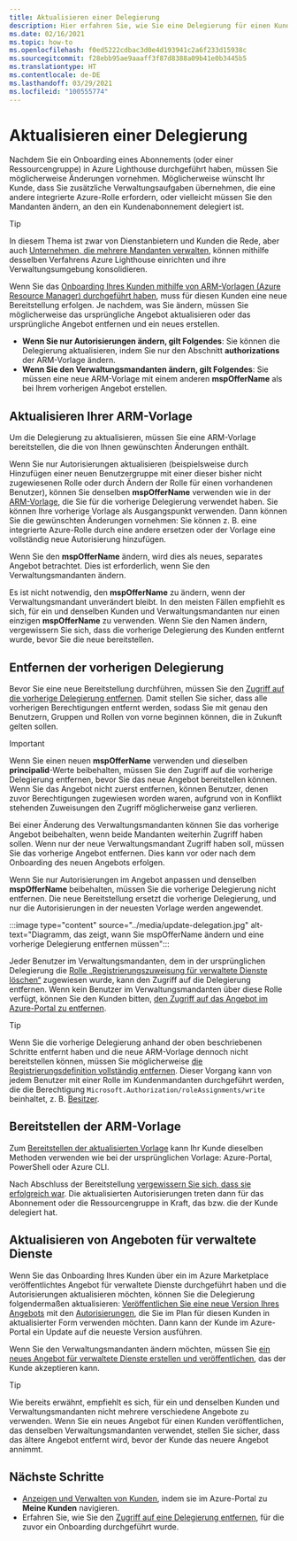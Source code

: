 ```yaml
---
title: Aktualisieren einer Delegierung
description: Hier erfahren Sie, wie Sie eine Delegierung für einen Kunden aktualisieren, für den zuvor ein Onboarding in Azure Lighthouse durchgeführt wurde.
ms.date: 02/16/2021
ms.topic: how-to
ms.openlocfilehash: f0ed5222cdbac3d0e4d193941c2a6f233d15938c
ms.sourcegitcommit: f28ebb95ae9aaaff3f87d8388a09b41e0b3445b5
ms.translationtype: HT
ms.contentlocale: de-DE
ms.lasthandoff: 03/29/2021
ms.locfileid: "100555774"
---
```

# <a name="update-a-delegation"></a>Aktualisieren einer Delegierung

Nachdem Sie ein Onboarding eines Abonnements (oder einer Ressourcengruppe) in Azure Lighthouse durchgeführt haben, müssen Sie möglicherweise Änderungen vornehmen. Möglicherweise wünscht Ihr Kunde, dass Sie zusätzliche Verwaltungsaufgaben übernehmen, die eine andere integrierte Azure-Rolle erfordern, oder vielleicht müssen Sie den Mandanten ändern, an den ein Kundenabonnement delegiert ist.

> [!TIP]
> In diesem Thema ist zwar von Dienstanbietern und Kunden die Rede, aber auch [Unternehmen, die mehrere Mandanten verwalten](../concepts/enterprise.md), können mithilfe desselben Verfahrens Azure Lighthouse einrichten und ihre Verwaltungsumgebung konsolidieren.

Wenn Sie das [Onboarding Ihres Kunden mithilfe von ARM-Vorlagen (Azure Resource Manager) durchgeführt haben](onboard-customer.md), muss für diesen Kunden eine neue Bereitstellung erfolgen. Je nachdem, was Sie ändern, müssen Sie möglicherweise das ursprüngliche Angebot aktualisieren oder das ursprüngliche Angebot entfernen und ein neues erstellen.

- **Wenn Sie nur Autorisierungen ändern, gilt Folgendes**: Sie können die Delegierung aktualisieren, indem Sie nur den Abschnitt **authorizations** der ARM-Vorlage ändern.
- **Wenn Sie den Verwaltungsmandanten ändern, gilt Folgendes**: Sie müssen eine neue ARM-Vorlage mit einem anderen **mspOfferName** als bei Ihrem vorherigen Angebot erstellen.

## <a name="update-your-arm-template"></a>Aktualisieren Ihrer ARM-Vorlage

Um die Delegierung zu aktualisieren, müssen Sie eine ARM-Vorlage bereitstellen, die die von Ihnen gewünschten Änderungen enthält.

Wenn Sie nur Autorisierungen aktualisieren (beispielsweise durch Hinzufügen einer neuen Benutzergruppe mit einer dieser bisher nicht zugewiesenen Rolle oder durch Ändern der Rolle für einen vorhandenen Benutzer), können Sie denselben **mspOfferName** verwenden wie in der [ARM-Vorlage](onboard-customer.md#create-an-azure-resource-manager-template), die Sie für die vorherige Delegierung verwendet haben. Sie können Ihre vorherige Vorlage als Ausgangspunkt verwenden. Dann können Sie die gewünschten Änderungen vornehmen: Sie können z. B. eine integrierte Azure-Rolle durch eine andere ersetzen oder der Vorlage eine vollständig neue Autorisierung hinzufügen.

Wenn Sie den **mspOfferName** ändern, wird dies als neues, separates Angebot betrachtet. Dies ist erforderlich, wenn Sie den Verwaltungsmandanten ändern.

Es ist nicht notwendig, den **mspOfferName** zu ändern, wenn der Verwaltungsmandant unverändert bleibt. In den meisten Fällen empfiehlt es sich, für ein und denselben Kunden und Verwaltungsmandanten nur einen einzigen **mspOfferName** zu verwenden. Wenn Sie den Namen ändern, vergewissern Sie sich, dass die vorherige Delegierung des Kunden entfernt wurde, bevor Sie die neue bereitstellen.

## <a name="remove-the-previous-delegation"></a>Entfernen der vorherigen Delegierung

Bevor Sie eine neue Bereitstellung durchführen, müssen Sie den [Zugriff auf die vorherige Delegierung entfernen](remove-delegation.md). Damit stellen Sie sicher, dass alle vorherigen Berechtigungen entfernt werden, sodass Sie mit genau den Benutzern, Gruppen und Rollen von vorne beginnen können, die in Zukunft gelten sollen.

> [!IMPORTANT]
> Wenn Sie einen neuen **mspOfferName** verwenden und dieselben **principalid**-Werte beibehalten, müssen Sie den Zugriff auf die vorherige Delegierung entfernen, bevor Sie das neue Angebot bereitstellen können. Wenn Sie das Angebot nicht zuerst entfernen, können Benutzer, denen zuvor Berechtigungen zugewiesen worden waren, aufgrund von in Konflikt stehenden Zuweisungen den Zugriff möglicherweise ganz verlieren.

Bei einer Änderung des Verwaltungsmandanten können Sie das vorherige Angebot beibehalten, wenn beide Mandanten weiterhin Zugriff haben sollen. Wenn nur der neue Verwaltungsmandant Zugriff haben soll, müssen Sie das vorherige Angebot entfernen. Dies kann vor oder nach dem Onboarding des neuen Angebots erfolgen.

Wenn Sie nur Autorisierungen im Angebot anpassen und denselben **mspOfferName** beibehalten, müssen Sie die vorherige Delegierung nicht entfernen. Die neue Bereitstellung ersetzt die vorherige Delegierung, und nur die Autorisierungen in der neuesten Vorlage werden angewendet.

:::image type="content" source="../media/update-delegation.jpg" alt-text="Diagramm, das zeigt, wann Sie mspOfferName ändern und eine vorherige Delegierung entfernen müssen":::

Jeder Benutzer im Verwaltungsmandanten, dem in der ursprünglichen Delegierung die [Rolle „Registrierungszuweisung für verwaltete Dienste löschen“](../../role-based-access-control/built-in-roles.md#managed-services-registration-assignment-delete-role) zugewiesen wurde, kann den Zugriff auf die Delegierung entfernen. Wenn kein Benutzer im Verwaltungsmandanten über diese Rolle verfügt, können Sie den Kunden bitten, [den Zugriff auf das Angebot im Azure-Portal zu entfernen](view-manage-service-providers.md#add-or-remove-service-provider-offers).

> [!TIP]
> Wenn Sie die vorherige Delegierung anhand der oben beschriebenen Schritte entfernt haben und die neue ARM-Vorlage dennoch nicht bereitstellen können, müssen Sie möglicherweise [die Registrierungsdefinition vollständig entfernen](/powershell/module/az.managedservices/remove-azmanagedservicesdefinition). Dieser Vorgang kann von jedem Benutzer mit einer Rolle im Kundenmandanten durchgeführt werden, die die Berechtigung `Microsoft.Authorization/roleAssignments/write` beinhaltet, z. B. [Besitzer](../../role-based-access-control/built-in-roles.md#owner).  

## <a name="deploy-the-arm-template"></a>Bereitstellen der ARM-Vorlage

Zum [Bereitstellen der aktualisierten Vorlage](onboard-customer.md#deploy-the-azure-resource-manager-templates) kann Ihr Kunde dieselben Methoden verwenden wie bei der ursprünglichen Vorlage: Azure-Portal, PowerShell oder Azure CLI.

Nach Abschluss der Bereitstellung [vergewissern Sie sich, dass sie erfolgreich war](onboard-customer.md#confirm-successful-onboarding). Die aktualisierten Autorisierungen treten dann für das Abonnement oder die Ressourcengruppe in Kraft, das bzw. die der Kunde delegiert hat.

## <a name="updating-managed-service-offers"></a>Aktualisieren von Angeboten für verwaltete Dienste

Wenn Sie das Onboarding Ihres Kunden über ein im Azure Marketplace veröffentlichtes Angebot für verwaltete Dienste durchgeführt haben und die Autorisierungen aktualisieren möchten, können Sie die Delegierung folgendermaßen aktualisieren: [Veröffentlichen Sie eine neue Version Ihres Angebots](../../marketplace/partner-center-portal/update-existing-offer.md) mit den [Autorisierungen](../../marketplace/plan-managed-service-offer.md), die Sie im Plan für diesen Kunden in aktualisierter Form verwenden möchten. Dann kann der Kunde im Azure-Portal ein Update auf die neueste Version ausführen.

Wenn Sie den Verwaltungsmandanten ändern möchten, müssen Sie [ein neues Angebot für verwaltete Dienste erstellen und veröffentlichen](../../marketplace/plan-managed-service-offer.md), das der Kunde akzeptieren kann.

> [!TIP]
> Wie bereits erwähnt, empfiehlt es sich, für ein und denselben Kunden und Verwaltungsmandanten nicht mehrere verschiedene Angebote zu verwenden. Wenn Sie ein neues Angebot für einen Kunden veröffentlichen, das denselben Verwaltungsmandanten verwendet, stellen Sie sicher, dass das ältere Angebot entfernt wird, bevor der Kunde das neuere Angebot annimmt.

## <a name="next-steps"></a>Nächste Schritte

- [Anzeigen und Verwalten von Kunden](view-manage-customers.md), indem sie im Azure-Portal zu **Meine Kunden** navigieren.
- Erfahren Sie, wie Sie den [Zugriff auf eine Delegierung entfernen](remove-delegation.md), für die zuvor ein Onboarding durchgeführt wurde.
